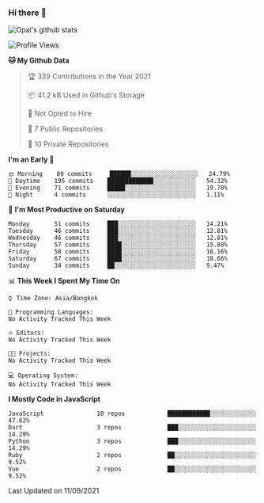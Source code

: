 ### Hi there 👋

![Opal's github stats](https://github-readme-stats.vercel.app/api?username=coolkidneversleep&count_private=true&show_icons=true&theme=radical)


<!--START_SECTION:waka-->
![Profile Views](http://img.shields.io/badge/Profile%20Views-0-blue)

**🐱 My Github Data** 

> 🏆 339 Contributions in the Year 2021
 > 
> 📦 41.2 kB Used in Github's Storage 
 > 
> 🚫 Not Opted to Hire
 > 
> 📜 7 Public Repositories 
 > 
> 🔑 10 Private Repositories  
 > 
**I'm an Early 🐤** 

```text
🌞 Morning    89 commits     ██████░░░░░░░░░░░░░░░░░░░   24.79% 
🌆 Daytime    195 commits    █████████████░░░░░░░░░░░░   54.32% 
🌃 Evening    71 commits     █████░░░░░░░░░░░░░░░░░░░░   19.78% 
🌙 Night      4 commits      ░░░░░░░░░░░░░░░░░░░░░░░░░   1.11%

```
📅 **I'm Most Productive on Saturday** 

```text
Monday       51 commits     ███░░░░░░░░░░░░░░░░░░░░░░   14.21% 
Tuesday      46 commits     ███░░░░░░░░░░░░░░░░░░░░░░   12.81% 
Wednesday    46 commits     ███░░░░░░░░░░░░░░░░░░░░░░   12.81% 
Thursday     57 commits     ████░░░░░░░░░░░░░░░░░░░░░   15.88% 
Friday       58 commits     ████░░░░░░░░░░░░░░░░░░░░░   16.16% 
Saturday     67 commits     ████░░░░░░░░░░░░░░░░░░░░░   18.66% 
Sunday       34 commits     ██░░░░░░░░░░░░░░░░░░░░░░░   9.47%

```


📊 **This Week I Spent My Time On** 

```text
⌚︎ Time Zone: Asia/Bangkok

💬 Programming Languages: 
No Activity Tracked This Week

🔥 Editors: 
No Activity Tracked This Week

🐱‍💻 Projects: 
No Activity Tracked This Week

💻 Operating System: 
No Activity Tracked This Week

```

**I Mostly Code in JavaScript** 

```text
JavaScript               10 repos            ████████████░░░░░░░░░░░░░   47.62% 
Dart                     3 repos             ███░░░░░░░░░░░░░░░░░░░░░░   14.29% 
Python                   3 repos             ███░░░░░░░░░░░░░░░░░░░░░░   14.29% 
Ruby                     2 repos             ██░░░░░░░░░░░░░░░░░░░░░░░   9.52% 
Vue                      2 repos             ██░░░░░░░░░░░░░░░░░░░░░░░   9.52%

```



 Last Updated on 11/09/2021
<!--END_SECTION:waka-->
